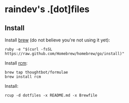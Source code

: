 raindev's .[dot]files
=====================

Install
-------

Install [brew](http://brew.sh) (do not believe you're not using it yet):

    ruby -e "$(curl -fsSL https://raw.github.com/Homebrew/homebrew/go/install)"

Install [rcm](https://github.com/thoughtbot/rcm):

    brew tap thoughtbot/formulae
    brew install rcm

Install:

	rcup -d dotfiles -x README.md -x Brewfile

